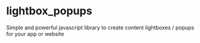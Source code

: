 lightbox_popups
===============

Simple and powerful javascript library to create content lightboxes / popups for your app or website
